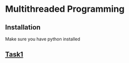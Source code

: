 # Multithreaded Programming

## Installation
Make sure you have python installed

## [Task1](Task_1)
